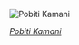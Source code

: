 
![Pobiti Kamani](https://upload.wikimedia.org/wikipedia/commons/thumb/2/25/Bosque_de_Piedra%2C_provincia_de_Varna%2C_Bulgaria%2C_2016-05-27%2C_DD_73.jpg/975px-Bosque_de_Piedra%2C_provincia_de_Varna%2C_Bulgaria%2C_2016-05-27%2C_DD_73.jpg)

*[Pobiti Kamani](https://wikipedia.org/wiki/File:Bosque_de_Piedra,_provincia_de_Varna,_Bulgaria,_2016-05-27,_DD_73.jpg)*
